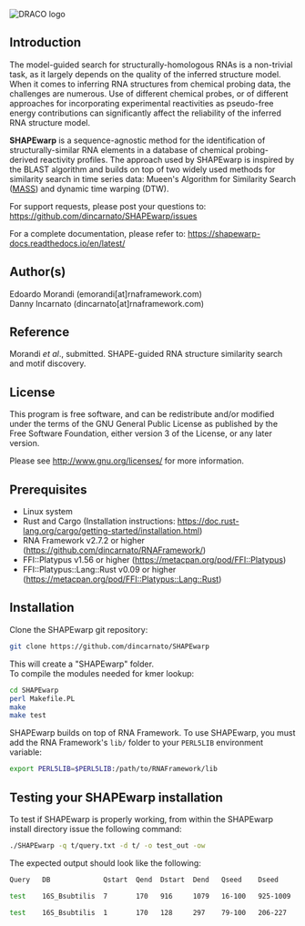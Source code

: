 ![DRACO logo](http://www.incarnatolab.com/images/software/SHAPEwarp.png)
<br />
## Introduction

The model-guided search for structurally-homologous RNAs is a non-trivial task, as it largely depends on the quality of the inferred structure model. When it comes to inferring RNA structures from chemical probing data, the challenges are numerous. Use of different chemical probes, or of different approaches for incorporating experimental reactivities as pseudo-free energy contributions can significantly affect the reliability of the inferred RNA structure model.

__SHAPEwarp__ is a sequence-agnostic method for the identification of structurally-similar RNA elements in a database of chemical probing-derived reactivity profiles. The approach used by SHAPEwarp is inspired by the BLAST algorithm and builds on top of two widely used methods for similarity search in time series data: Mueen's Algorithm for Similarity Search ([MASS](https://www.cs.unm.edu/~mueen/FastestSimilaritySearch.html)) and dynamic time warping (DTW). 

For support requests, please post your questions to: <https://github.com/dincarnato/SHAPEwarp/issues>

For a complete documentation, please refer to: <https://shapewarp-docs.readthedocs.io/en/latest/>


## Author(s)

Edoardo Morandi (emorandi[at]rnaframework.com)<br/>
Danny Incarnato (dincarnato[at]rnaframework.com)<br/>


## Reference

Morandi *et al*., submitted. SHAPE-guided RNA structure similarity search and motif discovery.

## License

This program is free software, and can be redistribute and/or modified under the terms of the GNU General Public License as published by the Free Software Foundation, either version 3 of the License, or any later version.

Please see <http://www.gnu.org/licenses/> for more information.


## Prerequisites

- Linux system
- Rust and Cargo (Installation instructions: <https://doc.rust-lang.org/cargo/getting-started/installation.html>)
- RNA Framework v2.7.2 or higher (<https://github.com/dincarnato/RNAFramework/>)
- FFI::Platypus v1.56 or higher (<https://metacpan.org/pod/FFI::Platypus>)
- FFI::Platypus::Lang::Rust v0.09 or higher (<https://metacpan.org/pod/FFI::Platypus::Lang::Rust>)


## Installation

Clone the SHAPEwarp git repository:

```bash
git clone https://github.com/dincarnato/SHAPEwarp
```
This will create a "SHAPEwarp" folder.<br/>
To compile the modules needed for kmer lookup:

```bash
cd SHAPEwarp
perl Makefile.PL
make
make test
```
SHAPEwarp builds on top of RNA Framework. To use SHAPEwarp, you must add the RNA Framework's ``lib/`` folder to your ``PERL5LIB`` environment variable:

```bash
export PERL5LIB=$PERL5LIB:/path/to/RNAFramework/lib
```


## Testing your SHAPEwarp installation

To test if SHAPEwarp is properly working, from within the SHAPEwarp install directory issue the following command:

```bash
./SHAPEwarp -q t/query.txt -d t/ -o test_out -ow
```
The expected output should look like the following:

```bash
Query   DB             Qstart  Qend  Dstart  Dend   Qseed    Dseed      Score    P-value    E-value

test    16S_Bsubtilis  7       170   916     1079   16-100   925-1009   173.76   4.83e-08   7.63e-06   !

test    16S_Bsubtilis  1       170   128     297    79-100   206-227    86.50    5.01e-04   0.08       ?
```